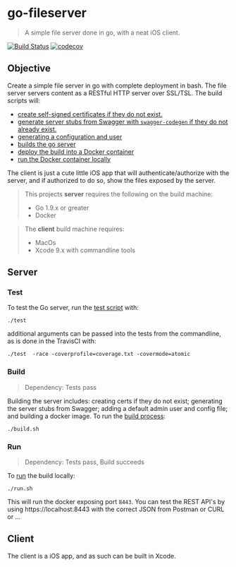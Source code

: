 # go-fileserver

> A simple file server done in go, with a neat iOS client.

[![Build Status](https://travis-ci.org/popmedic/go-fileserver.svg?branch=master)](https://travis-ci.org/popmedic/go-fileserver)
[![codecov](https://codecov.io/gh/popmedic/go-fileserver/branch/master/graph/badge.svg)](https://codecov.io/gh/popmedic/go-fileserver)

## Objective

Create a simple file server in go with complete deployment in bash.  The file server servers content as a RESTful HTTP server over SSL/TSL.  The build scripts will:
- [create self-signed certificates if they do not exist.](https://github.com/popmedic/go-fileserver/blob/master/create_certs.sh)
- [generate server stubs from Swagger with `swagger-codegen` if they do not already exist.](https://github.com/popmedic/go-fileserver/blob/master/gen_swagger_svr.sh)
- [generating a configuration and user](https://github.com/popmedic/go-fileserver/blob/master/build_config.sh)
- [builds the go server](https://github.com/popmedic/go-fileserver/blob/master/build_fileserver.sh)
- [deploy the build into a Docker container](https://github.com/popmedic/go-fileserver/blob/master/build_docker.sh)
- [run the Docker container locally](https://github.com/popmedic/go-fileserver/blob/master/run.sh)

The client is just a cute little iOS app that will authenticate/authorize with the server, and if authorized to do so, show the files exposed by the server.

> This projects **server** requires the following on the build machine:
> - Go 1.9.x or greater
> - Docker

> The **client** build machine requires:
> - MacOs
> - Xcode 9.x with commandline tools

## Server

### Test

To test the Go server, run the [test script](https://github.com/popmedic/go-fileserver/blob/master/test.sh) with:

```
./test
```

additional arguments can be passed into the tests from the commandline, as is done in the TravisCI with:

```
./test  -race -coverprofile=coverage.txt -covermode=atomic
```

### Build

> Dependency: Tests pass

Building the server includes: creating certs if they do not exist; generating the server stubs from Swagger; adding a default admin user and config file; and building a docker image.  To run the [build process](https://github.com/popmedic/go-fileserver/blob/master/build.sh):

```
./build.sh
```

### Run

> Dependency: Tests pass, Build succeeds

To [run](https://github.com/popmedic/go-fileserver/blob/master/run.sh) the build locally:

```
./run.sh
```

This will run the docker exposing port `8443`.  You can test the REST API's by using https://localhost:8443 with the correct JSON from Postman or CURL or ...

## Client

The client is a iOS app, and as such can be built in Xcode.
